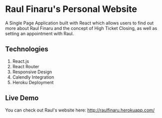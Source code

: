 # Raul Finaru's Personal Website
A Single Page Application built with React which allows users to find out more about Raul Finaru and the concept of High Ticket Closing, as well as setting an appointment with Raul.

## Technologies
1. React.js
2. React Router
3. Responsive Design
4. Calendly Integration
5. Heroku Deployment

## Live Demo

You can check out Raul's website here: http://raulfinaru.herokuapp.com/
